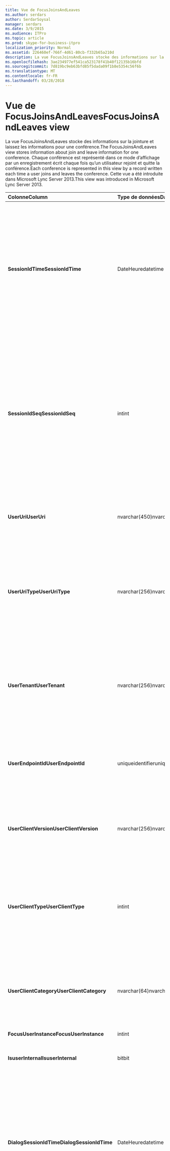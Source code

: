 ```yaml
---
title: Vue de FocusJoinsAndLeaves
ms.author: serdars
author: SerdarSoysal
manager: serdars
ms.date: 3/9/2015
ms.audience: ITPro
ms.topic: article
ms.prod: skype-for-business-itpro
localization_priority: Normal
ms.assetid: 226460ef-766f-4d61-80cb-f332b65a210d
description: La vue FocusJoinsAndLeaves stocke des informations sur la jointure et laissez les informations pour une conférence. Chaque conférence est représenté dans ce mode d’affichage par un enregistrement écrit chaque fois qu’un utilisateur rejoint et quitte la conférence. Cette vue a été introduite dans Microsoft Lync Server 2013.
ms.openlocfilehash: 3ae234977ef541ca523178f41b40f12135b16bfd
ms.sourcegitcommit: 7d819bc9eb63bfd85f5dada09f1b8e5354c56f6b
ms.translationtype: MT
ms.contentlocale: fr-FR
ms.lasthandoff: 03/28/2018
---
```

# <a name="focusjoinsandleaves-view"></a><span data-ttu-id="af661-105">Vue de FocusJoinsAndLeaves</span><span class="sxs-lookup"><span data-stu-id="af661-105">FocusJoinsAndLeaves view</span></span>
 
<span data-ttu-id="af661-106">La vue FocusJoinsAndLeaves stocke des informations sur la jointure et laissez les informations pour une conférence.</span><span class="sxs-lookup"><span data-stu-id="af661-106">The FocusJoinsAndLeaves view stores information about join and leave information for one conference.</span></span> <span data-ttu-id="af661-107">Chaque conférence est représenté dans ce mode d’affichage par un enregistrement écrit chaque fois qu’un utilisateur rejoint et quitte la conférence.</span><span class="sxs-lookup"><span data-stu-id="af661-107">Each conference is represented in this view by a record written each time a user joins and leaves the conference.</span></span> <span data-ttu-id="af661-108">Cette vue a été introduite dans Microsoft Lync Server 2013.</span><span class="sxs-lookup"><span data-stu-id="af661-108">This view was introduced in Microsoft Lync Server 2013.</span></span>
  
|<span data-ttu-id="af661-109">**Colonne**</span><span class="sxs-lookup"><span data-stu-id="af661-109">**Column**</span></span>|<span data-ttu-id="af661-110">**Type de données**</span><span class="sxs-lookup"><span data-stu-id="af661-110">**Data Type**</span></span>|<span data-ttu-id="af661-111">**Détails**</span><span class="sxs-lookup"><span data-stu-id="af661-111">**Details**</span></span>|
|:-----|:-----|:-----|
|<span data-ttu-id="af661-112">**SessionIdTime**</span><span class="sxs-lookup"><span data-stu-id="af661-112">**SessionIdTime**</span></span> <br/> |<span data-ttu-id="af661-113">DateHeure</span><span class="sxs-lookup"><span data-stu-id="af661-113">datetime</span></span>  <br/> |<span data-ttu-id="af661-114">Heure de l’instance de conférence.</span><span class="sxs-lookup"><span data-stu-id="af661-114">Time of conference instance.</span></span> <span data-ttu-id="af661-115">Utilisé en association avec SessionIdSeq pour identifier de manière unique une instance de la conférence.</span><span class="sxs-lookup"><span data-stu-id="af661-115">Used in conjunction with SessionIdSeq to uniquely identify a conference instance.</span></span> <span data-ttu-id="af661-116">Consultez le [tableau des conférences dans Skype pour Business Server 2015](conferences.md) pour plus d’informations.</span><span class="sxs-lookup"><span data-stu-id="af661-116">See the [Conferences table in Skype for Business Server 2015](conferences.md) for more information.</span></span> <br/> |
|<span data-ttu-id="af661-117">**SessionIdSeq**</span><span class="sxs-lookup"><span data-stu-id="af661-117">**SessionIdSeq**</span></span> <br/> |<span data-ttu-id="af661-118">int</span><span class="sxs-lookup"><span data-stu-id="af661-118">int</span></span>  <br/> |<span data-ttu-id="af661-119">Numéro d’identification pour identifier l’instance de conférence.</span><span class="sxs-lookup"><span data-stu-id="af661-119">ID number to identify the conference instance.</span></span> <span data-ttu-id="af661-120">Utilisé en association avec SessionIdTime pour identifier de manière unique une instance de la conférence.</span><span class="sxs-lookup"><span data-stu-id="af661-120">Used in conjunction with SessionIdTime to uniquely identify a conference instance.</span></span> <span data-ttu-id="af661-121">Consultez le [tableau des conférences dans Skype pour Business Server 2015](conferences.md) pour plus d’informations.</span><span class="sxs-lookup"><span data-stu-id="af661-121">See the [Conferences table in Skype for Business Server 2015](conferences.md) for more information.</span></span> <br/> |
|<span data-ttu-id="af661-122">**UserUri**</span><span class="sxs-lookup"><span data-stu-id="af661-122">**UserUri**</span></span> <br/> |<span data-ttu-id="af661-123">nvarchar(450)</span><span class="sxs-lookup"><span data-stu-id="af661-123">nvarchar(450)</span></span>  <br/> |<span data-ttu-id="af661-124">URI de l’utilisateur dont les informations de conférence ou d’abandon de jointure a été capturées.</span><span class="sxs-lookup"><span data-stu-id="af661-124">URI of the user whose conference join/leave information was captured.</span></span>  <br/> |
|<span data-ttu-id="af661-125">**UserUriType**</span><span class="sxs-lookup"><span data-stu-id="af661-125">**UserUriType**</span></span> <br/> |<span data-ttu-id="af661-126">nvarchar(256)</span><span class="sxs-lookup"><span data-stu-id="af661-126">nvarchar(256)</span></span>  <br/> |<span data-ttu-id="af661-127">Type d’URI de l’utilisateur dont les informations de conférence ou d’abandon de jointure a été capturées.</span><span class="sxs-lookup"><span data-stu-id="af661-127">Type of URI of the user whose conference join/leave information was captured.</span></span> <span data-ttu-id="af661-128">Consultez le [tableau de UriTypes](uritypes.md) pour plus d’informations.</span><span class="sxs-lookup"><span data-stu-id="af661-128">See the [UriTypes table](uritypes.md) for more information.</span></span> <br/> |
|<span data-ttu-id="af661-129">**UserTenant**</span><span class="sxs-lookup"><span data-stu-id="af661-129">**UserTenant**</span></span> <br/> |<span data-ttu-id="af661-130">nvarchar(256)</span><span class="sxs-lookup"><span data-stu-id="af661-130">nvarchar(256)</span></span>  <br/> |<span data-ttu-id="af661-131">Clients de l’utilisateur dont les informations de conférence ou d’abandon de jointure a été capturées.</span><span class="sxs-lookup"><span data-stu-id="af661-131">Tenant of the user whose conference join/leave information was captured.</span></span> <span data-ttu-id="af661-132">Consultez le [tableau des locataires](tenants.md) pour plus d’informations.</span><span class="sxs-lookup"><span data-stu-id="af661-132">See the [Tenants table](tenants.md) for more information.</span></span> <br/> |
|<span data-ttu-id="af661-133">**UserEndpointId**</span><span class="sxs-lookup"><span data-stu-id="af661-133">**UserEndpointId**</span></span> <br/> |<span data-ttu-id="af661-134">uniqueidentifier</span><span class="sxs-lookup"><span data-stu-id="af661-134">uniqueidentifier</span></span>  <br/> |<span data-ttu-id="af661-135">Identificateur unique de l’utilisateur dont les informations de conférence ou d’abandon de jointure a été capturées.</span><span class="sxs-lookup"><span data-stu-id="af661-135">Unique identifier of the user whose conference join/leave information was captured.</span></span>  <br/> |
|<span data-ttu-id="af661-136">**UserClientVersion**</span><span class="sxs-lookup"><span data-stu-id="af661-136">**UserClientVersion**</span></span> <br/> |<span data-ttu-id="af661-137">nvarchar(256)</span><span class="sxs-lookup"><span data-stu-id="af661-137">nvarchar(256)</span></span>  <br/> |<span data-ttu-id="af661-138">Version du client utilisée par l’utilisateur dont les informations de conférence ou d’abandon de jointure a été capturées.</span><span class="sxs-lookup"><span data-stu-id="af661-138">Version of client used by the user whose conference join/leave information was captured.</span></span>  <br/> |
|<span data-ttu-id="af661-139">**UserClientType**</span><span class="sxs-lookup"><span data-stu-id="af661-139">**UserClientType**</span></span> <br/> |<span data-ttu-id="af661-140">int</span><span class="sxs-lookup"><span data-stu-id="af661-140">int</span></span>  <br/> |<span data-ttu-id="af661-141">Client utilisé par l’utilisateur dont les informations de conférence ou d’abandon de jointure a été capturées.</span><span class="sxs-lookup"><span data-stu-id="af661-141">Client used by the user whose conference join/leave information was captured.</span></span> <span data-ttu-id="af661-142">Pour plus d’informations, consultez [UserAgentDef table](useragentdef.md) .</span><span class="sxs-lookup"><span data-stu-id="af661-142">See [UserAgentDef table](useragentdef.md) for more details.</span></span> <br/> |
|<span data-ttu-id="af661-143">**UserClientCategory**</span><span class="sxs-lookup"><span data-stu-id="af661-143">**UserClientCategory**</span></span> <br/> |<span data-ttu-id="af661-144">nvarchar(64)</span><span class="sxs-lookup"><span data-stu-id="af661-144">nvarchar(64)</span></span>  <br/> |<span data-ttu-id="af661-145">Nom de la catégorie du client utilisé par l’utilisateur dont les informations de conférence ou d’abandon de jointure a été capturées.</span><span class="sxs-lookup"><span data-stu-id="af661-145">Name of the category of the client used by the user whose conference join/leave information was captured.</span></span>  <br/> |
|<span data-ttu-id="af661-146">**FocusUserInstance**</span><span class="sxs-lookup"><span data-stu-id="af661-146">**FocusUserInstance**</span></span> <br/> |<span data-ttu-id="af661-147">int</span><span class="sxs-lookup"><span data-stu-id="af661-147">int</span></span>  <br/> ||
|<span data-ttu-id="af661-148">**IsuserInternal**</span><span class="sxs-lookup"><span data-stu-id="af661-148">**IsuserInternal**</span></span> <br/> |<span data-ttu-id="af661-149">bit</span><span class="sxs-lookup"><span data-stu-id="af661-149">bit</span></span>  <br/> |<span data-ttu-id="af661-150">Bit qui indique si l’utilisateur est un utilisateur interne ou pas.</span><span class="sxs-lookup"><span data-stu-id="af661-150">Bit that represents whether the user is an internal user or not.</span></span>  <br/> |
|<span data-ttu-id="af661-151">**DialogSessionIdTime**</span><span class="sxs-lookup"><span data-stu-id="af661-151">**DialogSessionIdTime**</span></span> <br/> |<span data-ttu-id="af661-152">DateHeure</span><span class="sxs-lookup"><span data-stu-id="af661-152">datetime</span></span>  <br/> |<span data-ttu-id="af661-153">Heure de la demande de la session.</span><span class="sxs-lookup"><span data-stu-id="af661-153">Time of session request.</span></span> <span data-ttu-id="af661-154">Utilisé en association avec SessionIdSeq pour identifier de manière unique une session.</span><span class="sxs-lookup"><span data-stu-id="af661-154">Used in conjunction with SessionIdSeq to uniquely identify a session.</span></span> <span data-ttu-id="af661-155">Consultez le [tableau dans Skype pour Business Server 2015 des boîtes de dialogue](dialogs.md) pour plus d’informations.</span><span class="sxs-lookup"><span data-stu-id="af661-155">See the [Dialogs table in Skype for Business Server 2015](dialogs.md) for more information.</span></span> <br/> |
|<span data-ttu-id="af661-156">**DialogSessionIdSeq**</span><span class="sxs-lookup"><span data-stu-id="af661-156">**DialogSessionIdSeq**</span></span> <br/> |<span data-ttu-id="af661-157">int</span><span class="sxs-lookup"><span data-stu-id="af661-157">int</span></span>  <br/> |<span data-ttu-id="af661-158">Si un utilisateur est connecté à plusieurs ordinateurs ou périphériques en même temps, UserInstance est utilisé pour identifier de manière unique la combinaison utilisateur/périphérique.</span><span class="sxs-lookup"><span data-stu-id="af661-158">If a user is logged on at multiple computers or devices at the same time, UserInstance is used to uniquely identify the user/device combination.</span></span>  <br/> |
|<span data-ttu-id="af661-159">**DialogId**</span><span class="sxs-lookup"><span data-stu-id="af661-159">**DialogId**</span></span> <br/> |<span data-ttu-id="af661-160">varchar(775)</span><span class="sxs-lookup"><span data-stu-id="af661-160">varchar(775)</span></span>  <br/> |<span data-ttu-id="af661-161">ID de boîte de dialogue SIP de la session.</span><span class="sxs-lookup"><span data-stu-id="af661-161">SIP dialog ID of the session.</span></span> <span data-ttu-id="af661-162">Le format est : boîte de dialogue, à partir de balise ; de balise.</span><span class="sxs-lookup"><span data-stu-id="af661-162">The format is: dialog;from-tag;to-tag.</span></span>  <br/> |
|<span data-ttu-id="af661-163">**UserJoinTime**</span><span class="sxs-lookup"><span data-stu-id="af661-163">**UserJoinTime**</span></span> <br/> |<span data-ttu-id="af661-164">DateHeure</span><span class="sxs-lookup"><span data-stu-id="af661-164">datetime</span></span>  <br/> |<span data-ttu-id="af661-165">Temps que l’utilisateur rejoint la conférence.</span><span class="sxs-lookup"><span data-stu-id="af661-165">Time that the user joined the conference.</span></span>  <br/> |
|<span data-ttu-id="af661-166">**UserLeaveTime**</span><span class="sxs-lookup"><span data-stu-id="af661-166">**UserLeaveTime**</span></span> <br/> |<span data-ttu-id="af661-167">DateHeure</span><span class="sxs-lookup"><span data-stu-id="af661-167">datetime</span></span>  <br/> |<span data-ttu-id="af661-168">Heure à laquelle l’utilisateur quitté la conférence.</span><span class="sxs-lookup"><span data-stu-id="af661-168">Time that the user left the conference.</span></span>  <br/> |
|<span data-ttu-id="af661-169">**UserRole**</span><span class="sxs-lookup"><span data-stu-id="af661-169">**UserRole**</span></span> <br/> |<span data-ttu-id="af661-170">nvarchar(256)</span><span class="sxs-lookup"><span data-stu-id="af661-170">nvarchar(256)</span></span>  <br/> |<span data-ttu-id="af661-171">Rôle de l’utilisateur à la conférence, tels que le présentateur ou participant.</span><span class="sxs-lookup"><span data-stu-id="af661-171">User's role in the conference, such as Presenter or Attendee.</span></span>  <br/> |
   


